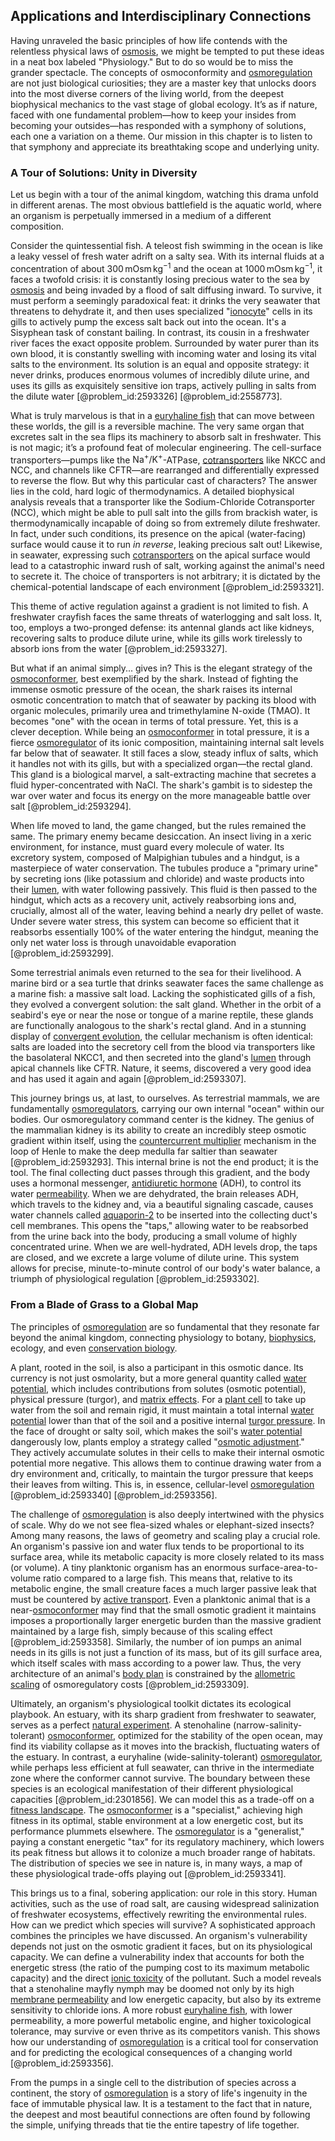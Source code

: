 ## Applications and Interdisciplinary Connections

Having unraveled the basic principles of how life contends with the relentless physical laws of [osmosis](@article_id:141712), we might be tempted to put these ideas in a neat box labeled "Physiology." But to do so would be to miss the grander spectacle. The concepts of osmoconformity and [osmoregulation](@article_id:143754) are not just biological curiosities; they are a master key that unlocks doors into the most diverse corners of the living world, from the deepest biophysical mechanics to the vast stage of global ecology. It’s as if nature, faced with one fundamental problem—how to keep your insides from becoming your outsides—has responded with a symphony of solutions, each one a variation on a theme. Our mission in this chapter is to listen to that symphony and appreciate its breathtaking scope and underlying unity.

### A Tour of Solutions: Unity in Diversity

Let us begin with a tour of the animal kingdom, watching this drama unfold in different arenas. The most obvious battlefield is the aquatic world, where an organism is perpetually immersed in a medium of a different composition.

Consider the quintessential fish. A teleost fish swimming in the ocean is like a leaky vessel of fresh water adrift on a salty sea. With its internal fluids at a concentration of about $300\,\mathrm{mOsm\,kg^{-1}}$ and the ocean at $1000\,\mathrm{mOsm\,kg^{-1}}$, it faces a twofold crisis: it is constantly losing precious water to the sea by [osmosis](@article_id:141712) and being invaded by a flood of salt diffusing inward. To survive, it must perform a seemingly paradoxical feat: it drinks the very seawater that threatens to dehydrate it, and then uses specialized "[ionocyte](@article_id:162765)" cells in its gills to actively pump the excess salt back out into the ocean. It's a Sisyphean task of constant bailing. In contrast, its cousin in a freshwater river faces the exact opposite problem. Surrounded by water purer than its own blood, it is constantly swelling with incoming water and losing its vital salts to the environment. Its solution is an equal and opposite strategy: it never drinks, produces enormous volumes of incredibly dilute urine, and uses its gills as exquisitely sensitive ion traps, actively pulling in salts from the dilute water [@problem_id:2593326] [@problem_id:2558773].

What is truly marvelous is that in a [euryhaline fish](@article_id:154252) that can move between these worlds, the gill is a reversible machine. The very same organ that excretes salt in the sea flips its machinery to absorb salt in freshwater. This is not magic; it’s a profound feat of molecular engineering. The cell-surface transporters—pumps like the $\mathrm{Na}^+/\mathrm{K}^+$-ATPase, [cotransporters](@article_id:173917) like NKCC and NCC, and channels like CFTR—are rearranged and differentially expressed to reverse the flow. But why this particular cast of characters? The answer lies in the cold, hard logic of thermodynamics. A detailed biophysical analysis reveals that a transporter like the Sodium-Chloride Cotransporter (NCC), which might be able to pull salt into the gills from brackish water, is thermodynamically incapable of doing so from extremely dilute freshwater. In fact, under such conditions, its presence on the apical (water-facing) surface would cause it to run *in reverse*, leaking precious salt out! Likewise, in seawater, expressing such [cotransporters](@article_id:173917) on the apical surface would lead to a catastrophic inward rush of salt, working against the animal's need to secrete it. The choice of transporters is not arbitrary; it is dictated by the chemical-potential landscape of each environment [@problem_id:2593321].

This theme of active regulation against a gradient is not limited to fish. A freshwater crayfish faces the same threats of waterlogging and salt loss. It, too, employs a two-pronged defense: its antennal glands act like kidneys, recovering salts to produce dilute urine, while its gills work tirelessly to absorb ions from the water [@problem_id:2593327].

But what if an animal simply... gives in? This is the elegant strategy of the [osmoconformer](@article_id:184724), best exemplified by the shark. Instead of fighting the immense osmotic pressure of the ocean, the shark raises its internal osmotic concentration to match that of seawater by packing its blood with organic molecules, primarily urea and trimethylamine N-oxide (TMAO). It becomes "one" with the ocean in terms of total pressure. Yet, this is a clever deception. While being an [osmoconformer](@article_id:184724) in total pressure, it is a fierce [osmoregulator](@article_id:201170) of its ionic composition, maintaining internal salt levels far below that of seawater. It still faces a slow, steady influx of salts, which it handles not with its gills, but with a specialized organ—the rectal gland. This gland is a biological marvel, a salt-extracting machine that secretes a fluid hyper-concentrated with $\mathrm{NaCl}$. The shark's gambit is to sidestep the war over water and focus its energy on the more manageable battle over salt [@problem_id:2593294].

When life moved to land, the game changed, but the rules remained the same. The primary enemy became desiccation. An insect living in a xeric environment, for instance, must guard every molecule of water. Its excretory system, composed of Malpighian tubules and a hindgut, is a masterpiece of water conservation. The tubules produce a "primary urine" by secreting ions (like potassium and chloride) and waste products into their [lumen](@article_id:173231), with water following passively. This fluid is then passed to the hindgut, which acts as a recovery unit, actively reabsorbing ions and, crucially, almost all of the water, leaving behind a nearly dry pellet of waste. Under severe water stress, this system can become so efficient that it reabsorbs essentially 100% of the water entering the hindgut, meaning the only net water loss is through unavoidable evaporation [@problem_id:2593299].

Some terrestrial animals even returned to the sea for their livelihood. A marine bird or a sea turtle that drinks seawater faces the same challenge as a marine fish: a massive salt load. Lacking the sophisticated gills of a fish, they evolved a convergent solution: the salt gland. Whether in the orbit of a seabird's eye or near the nose or tongue of a marine reptile, these glands are functionally analogous to the shark's rectal gland. And in a stunning display of [convergent evolution](@article_id:142947), the cellular mechanism is often identical: salts are loaded into the secretory cell from the blood via transporters like the basolateral NKCC1, and then secreted into the gland's [lumen](@article_id:173231) through apical channels like CFTR. Nature, it seems, discovered a very good idea and has used it again and again [@problem_id:2593307].

This journey brings us, at last, to ourselves. As terrestrial mammals, we are fundamentally [osmoregulators](@article_id:269092), carrying our own internal "ocean" within our bodies. Our osmoregulatory command center is the kidney. The genius of the mammalian kidney is its ability to create an incredibly steep osmotic gradient within itself, using the [countercurrent multiplier](@article_id:152599) mechanism in the loop of Henle to make the deep medulla far saltier than seawater [@problem_id:2593293]. This internal brine is not the end product; it is the tool. The final collecting duct passes through this gradient, and the body uses a hormonal messenger, [antidiuretic hormone](@article_id:163844) (ADH), to control its water [permeability](@article_id:154065). When we are dehydrated, the brain releases ADH, which travels to the kidney and, via a beautiful signaling cascade, causes water channels called [aquaporin-2](@article_id:171515) to be inserted into the collecting duct's cell membranes. This opens the "taps," allowing water to be reabsorbed from the urine back into the body, producing a small volume of highly concentrated urine. When we are well-hydrated, ADH levels drop, the taps are closed, and we excrete a large volume of dilute urine. This system allows for precise, minute-to-minute control of our body's water balance, a triumph of physiological regulation [@problem_id:2593302].

### From a Blade of Grass to a Global Map

The principles of [osmoregulation](@article_id:143754) are so fundamental that they resonate far beyond the animal kingdom, connecting physiology to botany, [biophysics](@article_id:154444), ecology, and even [conservation biology](@article_id:138837).

A plant, rooted in the soil, is also a participant in this osmotic dance. Its currency is not just osmolarity, but a more general quantity called [water potential](@article_id:145410), which includes contributions from solutes (osmotic potential), physical pressure (turgor), and [matrix effects](@article_id:192392). For a [plant cell](@article_id:274736) to take up water from the soil and remain rigid, it must maintain a total internal [water potential](@article_id:145410) lower than that of the soil and a positive internal [turgor pressure](@article_id:136651). In the face of drought or salty soil, which makes the soil's [water potential](@article_id:145410) dangerously low, plants employ a strategy called "[osmotic adjustment](@article_id:153956)." They actively accumulate solutes in their cells to make their internal osmotic potential more negative. This allows them to continue drawing water from a dry environment and, critically, to maintain the turgor pressure that keeps their leaves from wilting. This is, in essence, cellular-level [osmoregulation](@article_id:143754) [@problem_id:2593340] [@problem_id:2593356].

The challenge of [osmoregulation](@article_id:143754) is also deeply intertwined with the physics of scale. Why do we not see flea-sized whales or elephant-sized insects? Among many reasons, the laws of geometry and scaling play a crucial role. An organism's passive ion and water flux tends to be proportional to its surface area, while its metabolic capacity is more closely related to its mass (or volume). A tiny planktonic organism has an enormous surface-area-to-volume ratio compared to a large fish. This means that, relative to its metabolic engine, the small creature faces a much larger passive leak that must be countered by [active transport](@article_id:145017). Even a planktonic animal that is a near-[osmoconformer](@article_id:184724) may find that the small osmotic gradient it maintains imposes a proportionally larger energetic burden than the massive gradient maintained by a large fish, simply because of this scaling effect [@problem_id:2593358]. Similarly, the number of ion pumps an animal needs in its gills is not just a function of its mass, but of its gill surface area, which itself scales with mass according to a power law. Thus, the very architecture of an animal's [body plan](@article_id:136976) is constrained by the [allometric scaling](@article_id:153084) of osmoregulatory costs [@problem_id:2593309].

Ultimately, an organism's physiological toolkit dictates its ecological playbook. An estuary, with its sharp gradient from freshwater to seawater, serves as a perfect [natural experiment](@article_id:142605). A stenohaline (narrow-salinity-tolerant) [osmoconformer](@article_id:184724), optimized for the stability of the open ocean, may find its viability collapse as it moves into the brackish, fluctuating waters of the estuary. In contrast, a euryhaline (wide-salinity-tolerant) [osmoregulator](@article_id:201170), while perhaps less efficient at full seawater, can thrive in the intermediate zone where the conformer cannot survive. The boundary between these species is an ecological manifestation of their different physiological capacities [@problem_id:2301856]. We can model this as a trade-off on a [fitness landscape](@article_id:147344). The [osmoconformer](@article_id:184724) is a "specialist," achieving high fitness in its optimal, stable environment at a low energetic cost, but its performance plummets elsewhere. The [osmoregulator](@article_id:201170) is a "generalist," paying a constant energetic "tax" for its regulatory machinery, which lowers its peak fitness but allows it to colonize a much broader range of habitats. The distribution of species we see in nature is, in many ways, a map of these physiological trade-offs playing out [@problem_id:2593341].

This brings us to a final, sobering application: our role in this story. Human activities, such as the use of road salt, are causing widespread salinization of freshwater ecosystems, effectively rewriting the environmental rules. How can we predict which species will survive? A sophisticated approach combines the principles we have discussed. An organism's vulnerability depends not just on the osmotic gradient it faces, but on its physiological capacity. We can define a vulnerability index that accounts for both the energetic stress (the ratio of the pumping cost to its maximum metabolic capacity) and the direct [ionic toxicity](@article_id:149051) of the pollutant. Such a model reveals that a stenohaline mayfly nymph may be doomed not only by its high [membrane permeability](@article_id:137399) and low energetic capacity, but also by its extreme sensitivity to chloride ions. A more robust [euryhaline fish](@article_id:154252), with lower permeability, a more powerful metabolic engine, and higher toxicological tolerance, may survive or even thrive as its competitors vanish. This shows how our understanding of [osmoregulation](@article_id:143754) is a critical tool for conservation and for predicting the ecological consequences of a changing world [@problem_id:2593356].

From the pumps in a single cell to the distribution of species across a continent, the story of [osmoregulation](@article_id:143754) is a story of life's ingenuity in the face of immutable physical law. It is a testament to the fact that in nature, the deepest and most beautiful connections are often found by following the simple, unifying threads that tie the entire tapestry of life together.